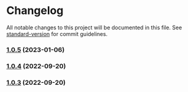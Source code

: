 # Changelog

All notable changes to this project will be documented in this file. See [standard-version](https://github.com/conventional-changelog/standard-version) for commit guidelines.

### [1.0.5](https://github.com/wojbach/nodeamf/compare/v1.0.4...v1.0.5) (2023-01-06)

### [1.0.4](https://github.com/wojbach/nodeamf/compare/v1.0.3...v1.0.4) (2022-09-20)

### [1.0.3](https://github.com/wojbach/nodeamf/compare/v1.0.1...v1.0.3) (2022-09-20)
